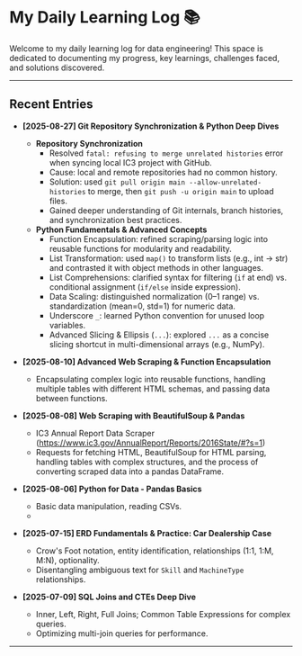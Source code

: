 # My Daily Learning Log 📚

Welcome to my daily learning log for data engineering! This space is dedicated to documenting my progress, key learnings, challenges faced, and solutions discovered.

---

## Recent Entries
* **[2025-08-27] Git Repository Synchronization & Python Deep Dives**
  * **Repository Synchronization**
    * Resolved `fatal: refusing to merge unrelated histories` error when syncing local IC3 project with GitHub.
    * Cause: local and remote repositories had no common history.
    * Solution: used `git pull origin main --allow-unrelated-histories` to merge, then `git push -u origin main` to upload files.
    * Gained deeper understanding of Git internals, branch histories, and synchronization best practices.
  * **Python Fundamentals & Advanced Concepts**
    * Function Encapsulation: refined scraping/parsing logic into reusable functions for modularity and readability.
    * List Transformation: used `map()` to transform lists (e.g., int → str) and contrasted it with object methods in other languages.
    * List Comprehensions: clarified syntax for filtering (`if` at end) vs. conditional assignment (`if/else` inside expression).
    * Data Scaling: distinguished normalization (0–1 range) vs. standardization (mean=0, std=1) for numeric data.
    * Underscore `_`: learned Python convention for unused loop variables.
    * Advanced Slicing & Ellipsis (`...`): explored `...` as a concise slicing shortcut in multi-dimensional arrays (e.g., NumPy).
      
* **[2025-08-10] Advanced Web Scraping & Function Encapsulation**
  *  Encapsulating complex logic into reusable functions, handling multiple tables with different HTML schemas, and passing data between functions.

* **[2025-08-08] Web Scraping with BeautifulSoup & Pandas**
  *  IC3 Annual Report Data Scraper (https://www.ic3.gov/AnnualReport/Reports/2016State/#?s=1)
  *  Requests for fetching HTML, BeautifulSoup for HTML parsing, handling tables with complex structures, and the process of converting scraped data into a pandas DataFrame.
    
* **[2025-08-06] Python for Data - Pandas Basics**
    *  Basic data manipulation, reading CSVs.
    *  
* **[2025-07-15] ERD Fundamentals & Practice: Car Dealership Case**
    *  Crow's Foot notation, entity identification, relationships (1:1, 1:M, M:N), optionality.
    *  Disentangling ambiguous text for `Skill` and `MachineType` relationships.

* **[2025-07-09] SQL Joins and CTEs Deep Dive**
    *  Inner, Left, Right, Full Joins; Common Table Expressions for complex queries.
    *  Optimizing multi-join queries for performance.
   
---

